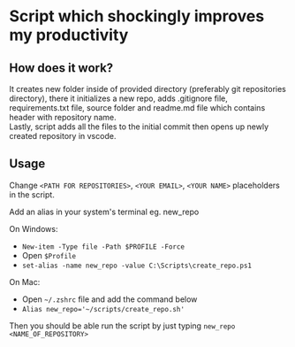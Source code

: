 # Script which shockingly improves my productivity
## How does it work?
It creates new folder inside of provided directory (preferably git repositories directory), there it initializes a new repo, adds .gitignore file, requirements.txt file, source folder and readme.md file which contains header with repository name.   
Lastly, script adds all the files to the initial commit then opens up newly created repository in vscode.
## Usage
Change `<PATH FOR REPOSITORIES>`, `<YOUR EMAIL>`, `<YOUR NAME>` placeholders in the script.  

Add an alias in your system's terminal eg. new_repo  

  
On Windows:
- `New-item -Type file -Path $PROFILE -Force`
- Open `$Profile`
- `set-alias -name new_repo -value C:\Scripts\create_repo.ps1`
  
On Mac:
- Open `~/.zshrc` file and add the command below
- `Alias new_repo='~/scripts/create_repo.sh'`

Then you should be able run the script by just typing `new_repo <NAME_OF_REPOSITORY>`  


